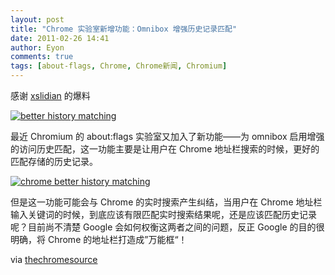 ```yaml
---
layout: post
title: "Chrome 实验室新增功能：Omnibox 增强历史记录匹配"
date: 2011-02-26 14:41
author: Eyon
comments: true
tags: [about-flags, Chrome, Chrome新闻, Chromium]
---
```

感谢 [xslidian](http://lidian.info/) 的爆料

<a href="http://img.chromi.org/2011/02/better-history-matching.png">![](http://img.chromi.org/2011/02/better-history-matching.png "better history matching")</a>

最近 Chromium 的 about:flags 实验室又加入了新功能——为 omnibox 启用增强的访问历史匹配，这一功能主要是让用户在 Chrome 地址栏搜索的时候，更好的匹配存储的历史记录。

<a href="http://img.chromi.org/2011/02/chrome-better-history-matching.png">![](http://img.chromi.org/2011/02/chrome-better-history-matching.png "chrome better history matching")</a>

但是这一功能可能会与 Chrome 的实时搜索产生纠结，当用户在 Chrome 地址栏输入关键词的时候，到底应该有限匹配实时搜索结果呢，还是应该匹配历史记录呢？目前尚不清楚 Google 会如何权衡这两者之间的问题，反正 Google 的目的很明确，将 Chrome 的地址栏打造成”万能框“！

via [thechromesource](http://www.thechromesource.com/enable-better-omnibox-history-matching-arrives-in-aboutflags)




